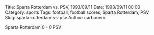 Title: Sparta Rotterdam vs. PSV, 1993/09/11
Date: 1993/09/11 00:00
Category: sports
Tags: football, football scores, Sparta Rotterdam, PSV
Slug: sparta-rotterdam-vs-psv
Author: carbonero


Sparta Rotterdam 0 - 0 PSV
